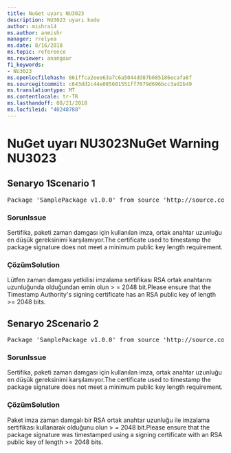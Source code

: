 ```yaml
---
title: NuGet uyarı NU3023
description: NU3023 uyarı kodu
author: mishra14
ms.author: anmishr
manager: rrelyea
ms.date: 8/16/2018
ms.topic: reference
ms.reviewer: anangaur
f1_keywords:
- NU3023
ms.openlocfilehash: 861ffca2eee63a7c6a5044dd87b685186ecafa8f
ms.sourcegitcommit: c643dd2c44e085601551ff7079d696bcc3ad2b49
ms.translationtype: MT
ms.contentlocale: tr-TR
ms.lasthandoff: 08/21/2018
ms.locfileid: "40248788"
---
```

# <a name="nuget-warning-nu3023"></a><span data-ttu-id="09a14-103">NuGet uyarı NU3023</span><span class="sxs-lookup"><span data-stu-id="09a14-103">NuGet Warning NU3023</span></span>

## <a name="scenario-1"></a><span data-ttu-id="09a14-104">Senaryo 1</span><span class="sxs-lookup"><span data-stu-id="09a14-104">Scenario 1</span></span>

<pre>Package 'SamplePackage v1.0.0' from source 'http://source.com/index.json': The timestamp certificate does not meet a minimum public key length requirement.</pre>

### <a name="issue"></a><span data-ttu-id="09a14-105">Sorun</span><span class="sxs-lookup"><span data-stu-id="09a14-105">Issue</span></span>

<span data-ttu-id="09a14-106">Sertifika, paketi zaman damgası için kullanılan imza, ortak anahtar uzunluğu en düşük gereksinimi karşılamıyor.</span><span class="sxs-lookup"><span data-stu-id="09a14-106">The certificate used to timestamp the package signature does not meet a minimum public key length requirement.</span></span>


### <a name="solution"></a><span data-ttu-id="09a14-107">Çözüm</span><span class="sxs-lookup"><span data-stu-id="09a14-107">Solution</span></span>

<span data-ttu-id="09a14-108">Lütfen zaman damgası yetkilisi imzalama sertifikası RSA ortak anahtarını uzunluğunda olduğundan emin olun > = 2048 bit.</span><span class="sxs-lookup"><span data-stu-id="09a14-108">Please ensure that the  Timestamp Authority's signing certificate has an RSA public key of length >= 2048 bits.</span></span>



## <a name="scenario-2"></a><span data-ttu-id="09a14-109">Senaryo 2</span><span class="sxs-lookup"><span data-stu-id="09a14-109">Scenario 2</span></span>

<pre>Package 'SamplePackage v1.0.0' from source 'http://source.com/index.json': The primary signature's timestamp certificate does not meet a minimum public key length requirement.</pre>

### <a name="issue"></a><span data-ttu-id="09a14-110">Sorun</span><span class="sxs-lookup"><span data-stu-id="09a14-110">Issue</span></span>

<span data-ttu-id="09a14-111">Sertifika, paketi zaman damgası için kullanılan imza, ortak anahtar uzunluğu en düşük gereksinimi karşılamıyor.</span><span class="sxs-lookup"><span data-stu-id="09a14-111">The certificate used to timestamp the package signature does not meet a minimum public key length requirement.</span></span>


### <a name="solution"></a><span data-ttu-id="09a14-112">Çözüm</span><span class="sxs-lookup"><span data-stu-id="09a14-112">Solution</span></span>

<span data-ttu-id="09a14-113">Paket imza zaman damgalı bir RSA ortak anahtar uzunluğu ile imzalama sertifikası kullanarak olduğunu olun > = 2048 bit.</span><span class="sxs-lookup"><span data-stu-id="09a14-113">Please ensure that the package signature was timestamped using a signing certificate with an RSA public key of length >= 2048 bits.</span></span>



